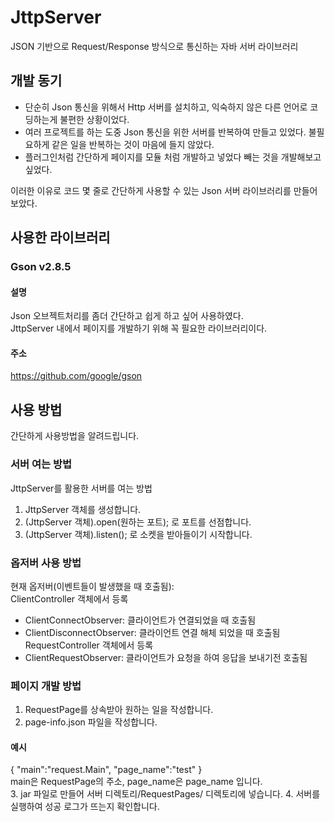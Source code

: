 # JttpServer
JSON 기반으로 Request/Response 방식으로 통신하는 자바 서버 라이브러리

## 개발 동기
- 단순히 Json 통신을 위해서 Http 서버를 설치하고, 익숙하지 않은 다른 언어로 코딩하는게 불편한 상황이었다.
- 여러 프로젝트를 하는 도중 Json 통신을 위한 서버를 반복하여 만들고 있었다. 불필요하게 같은 일을 반복하는 것이 마음에 들지 않았다.
- 플러그인처럼 간단하게 페이지를 모듈 처럼 개발하고 넣었다 빼는 것을 개발해보고 싶었다.

이러한 이유로 코드 몇 줄로 간단하게 사용할 수 있는 Json 서버 라이브러리를 만들어보았다.

## 사용한 라이브러리
### Gson v2.8.5
#### 설명
Json 오브젝트처리를 좀더 간단하고 쉽게 하고 싶어 사용하였다.<br>
JttpServer 내에서 페이지를 개발하기 위해 꼭 필요한 라이브러리이다.
#### 주소
https://github.com/google/gson

## 사용 방법
간단하게 사용방법을 알려드립니다.

### 서버 여는 방법
JttpServer를 활용한 서버를 여는 방법
1. JttpServer 객체를 생성합니다.
2. (JttpServer 객체).open(원하는 포트); 로 포트를 선점합니다.
3. (JttpServer 객체).listen(); 로 소켓을 받아들이기 시작합니다.

### 옵저버 사용 방법
현재 옵저버(이벤트들이 발생했을 때 호출됨):<br>
ClientController 객체에서 등록
- ClientConnectObserver: 클라이언트가 연결되었을 때 호출됨
- ClientDisconnectObserver: 클라이언트 연결 해체 되었을 때 호출됨
RequestController 객체에서 등록
- ClientRequestObserver: 클라이언트가 요청을 하여 응답을 보내기전 호출됨

### 페이지 개발 방법
1. RequestPage를 상속받아 원하는 일을 작성합니다.
2. page-info.json 파일을 작성합니다.
#### 예시
{
	"main":"request.Main",
	"page_name":"test"
}<br>
main은 RequestPage의 주소, page_name은 page_name 입니다.<br>
3. jar 파일로 만들어 서버 디렉토리/RequestPages/ 디렉토리에 넣습니다.
4. 서버를 실행하여 성공 로그가 뜨는지 확인합니다.




